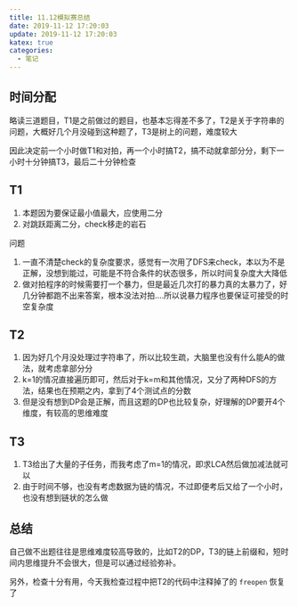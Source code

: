 ```yaml
---
title: 11.12模拟赛总结
date: 2019-11-12 17:20:03
update: 2019-11-12 17:20:03
katex: true
categories:
  - 笔记
---
```


## 时间分配

略读三道题目，T1是之前做过的题目，也基本忘得差不多了，T2是关于字符串的问题，大概好几个月没碰到这种题了，T3是树上的问题，难度较大

因此决定前一个小时做T1和对拍，再一个小时搞T2，搞不动就拿部分分，剩下一小时十分钟搞T3，最后二十分钟检查

## T1

1. 本题因为要保证最小值最大，应使用二分
2. 对跳跃距离二分，check移走的岩石

问题

1. 一直不清楚check的复杂度要求，感觉有一次用了DFS来check，本以为不是正解，没想到能过，可能是不符合条件的状态很多，所以时间复杂度大大降低
2. 做对拍程序的时候需要打一个暴力，但是最近几次打的暴力真的太暴力了，好几分钟都跑不出来答案，根本没法对拍....所以说暴力程序也要保证可接受的时空复杂度

## T2

1. 因为好几个月没处理过字符串了，所以比较生疏，大脑里也没有什么能A的做法，就考虑拿部分分
2. k=1的情况直接遍历即可，然后对于k=m和其他情况，又分了两种DFS的方法，结果也在预期之内，拿到了4个测试点的分数
3. 但是没有想到DP会是正解，而且这题的DP也比较复杂，好理解的DP要开4个维度，有较高的思维难度

## T3

1. T3给出了大量的子任务，而我考虑了m=1的情况，即求LCA然后做加减法就可以
2. 由于时间不够，也没有考虑数据为链的情况，不过即便考后又给了一个小时，也没有想到链状的怎么做

## 总结

自己做不出题往往是思维难度较高导致的，比如T2的DP，T3的链上前缀和，短时间内思维提升不会很大，但是可以通过经验弥补。

另外，检查十分有用，今天我检查过程中把T2的代码中注释掉了的 `freopen` 恢复了